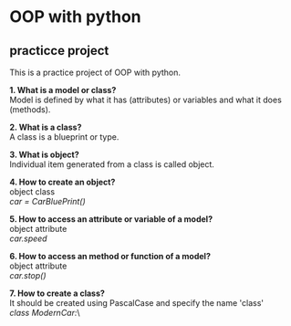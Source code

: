 # OOP with python

## practicce project

This is a practice project of OOP with python.

**1. What is a model or class?** \
Model is defined by what it has (attributes) or variables and what it does (methods).

**2. What is a class?** \
A class is a blueprint or type.

**3. What is object?**\
Individual item generated from a class is called object.

**4. How to create an object?**\
object class\
_car = CarBluePrint()_

**5. How to access an attribute or variable of a model?**\
object attribute\
_car.speed_

**6. How to access an method or function of a model?**\
object attribute\
_car.stop()_

**7. How to create a class?**\
It should be created using PascalCase and specify the name 'class'\
_class ModernCar:_\
